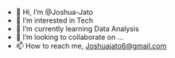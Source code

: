 - 👋 Hi, I’m @Joshua-Jato
- 👀 I’m interested in Tech
- 🌱 I’m currently learning Data Analysis
- 💞️ I’m looking to collaborate on ...
- 📫 How to reach me,  Joshuajato6@gmail.com 

<!---
Joshua-Jato/Joshua-Jato is a ✨ special ✨ repository because its `README.md` (this file) appears on your GitHub profile.
You can click the Preview link to take a look at your changes.
--->
